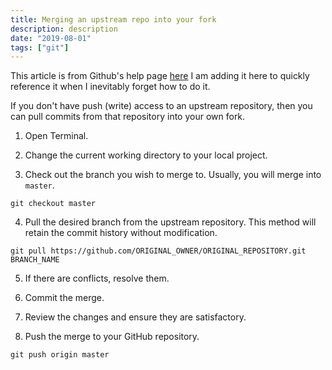```yaml
---
title: Merging an upstream repo into your fork
description: description
date: "2019-08-01"
tags: ["git"]
---
```


This article is from Github's help page [here](https://help.github.com/en/articles/merging-an-upstream-repository-into-your-fork) I am adding it here to quickly reference it when I inevitably forget how to do it.

If you don't have push (write) access to an upstream repository, then you can pull commits from that repository into your own fork.

1. Open Terminal.

2. Change the current working directory to your local project.

3. Check out the branch you wish to merge to. Usually, you will merge into `master`.

```
git checkout master
```

4. Pull the desired branch from the upstream repository. This method will retain the commit history without modification.

```
git pull https://github.com/ORIGINAL_OWNER/ORIGINAL_REPOSITORY.git BRANCH_NAME
```

5. If there are conflicts, resolve them.

6. Commit the merge.

7. Review the changes and ensure they are satisfactory.

8. Push the merge to your GitHub repository.

```
git push origin master
```

